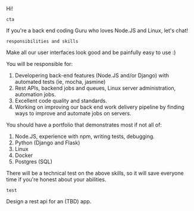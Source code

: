 Hi!

`cta`

If you're a back end coding Guru who loves Node.JS and Linux, let's chat!

`responsibilities and skills`

Make all our user interfaces look good and be painfully easy to use :)

You will be responsible for:

1. Developering back-end features (Node.JS and/or Django) with automated tests (ie, mocha, jasmine)
2. Rest APIs, backend jobs and queues, Linux server administration, automation jobs.
3. Excellent code quality and standards.
4. Working on improving our back end work delivery pipeline by finding ways to improve and automate jobs on servers.

You should have a portfolio that demonstrates most if not all of:

1. Node.JS, experience with npm, writing tests, debugging.
2. Python (Django and Flask)
3. Linux
4. Docker
5. Postgres (SQL)

There will be a technical test on the above skills, so it will save everyone time if you're honest about your abilities.

`test`

Design a rest api for an (TBD) app.
